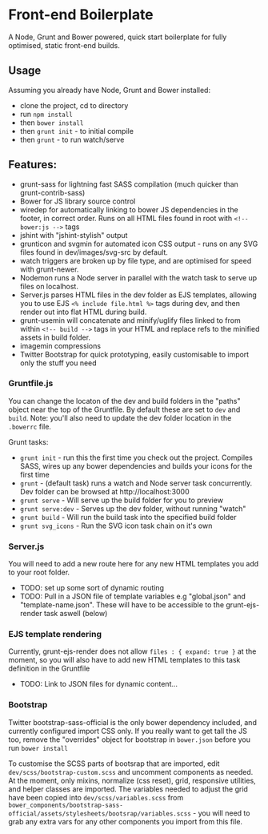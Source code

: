 Front-end Boilerplate
=====================

A Node, Grunt and Bower powered, quick start boilerplate for fully optimised, static front-end builds.

## Usage

Assuming you already have Node, Grunt and Bower installed: 
- clone the project, cd to directory
- run `npm install` 
- then `bower install`
- then `grunt init` - to initial compile
- then `grunt` - to run watch/serve

## Features:

- grunt-sass for lightning fast SASS compilation (much quicker than grunt-contrib-sass)
- Bower for JS library source control
- wiredep for automatically linking to bower JS dependencies in the footer, in correct order. Runs on all HTML files found in root with `<!-- bower:js -->` tags 
- jshint with "jshint-stylish" output
- grunticon and svgmin for automated icon CSS output - runs on any SVG files found in dev/images/svg-src by default.
- watch triggers are broken up by file type, and are optimised for speed with grunt-newer.
- Nodemon runs a Node server in parallel with the watch task to serve up files on localhost. 
- Server.js parses HTML files in the dev folder as EJS templates, allowing you to use EJS `<% include file.html %>` tags during dev, and then render out into flat HTML during build.
- grunt-usemin will concatenate and minify/uglify files linked to from within `<!-- build -->` tags in your HTML and replace refs to the minified assets in build folder.
- imagemin compressions
- Twitter Bootstrap for quick prototyping, easily customisable to import only the stuff you need

### Gruntfile.js
You can change the locaton of the dev and build folders in the "paths" object near the top of the Gruntfile. By default these are set to `dev` and `build`. Note: you'll also need to update the dev folder location in the `.bowerrc` file.

Grunt tasks:

- `grunt init` - run this the first time you check out the project. Compiles SASS, wires up any bower dependencies and builds your icons for the first time
- `grunt` - (default task) runs a watch and Node server task concurrently. Dev folder can be browsed at http://localhost:3000
- `grunt serve` - Will serve up the build folder for you to preview
- `grunt serve:dev` - Serves up the dev folder, without running "watch"
- `grunt build` - Will run the build task into the specified build folder
- `grunt svg_icons` - Run the SVG icon task chain on it's own

### Server.js
You will need to add a new route here for any new HTML templates you add to your root folder.
- TODO: set up some sort of dynamic routing
- TODO: Pull in a JSON file of template variables e.g "global.json" and "template-name.json". These will have to be accessible to the grunt-ejs-render task aswell (below)

### EJS template rendering
Currently, grunt-ejs-render does not allow `files : { expand: true }` at the moment, so you will also have to add new HTML templates to this task definition in the Gruntfile
- TODO: Link to JSON files for dynamic content...

### Bootstrap
Twitter bootstrap-sass-official is the only bower dependency included, and currently configured import CSS only. If you really want to get tall the JS too, remove the "overrides" object for bootstrap in `bower.json` before you run `bower install` 

To customise the SCSS parts of bootsrap that are imported, edit `dev/scss/bootstrap-custom.scss` and uncomment components as needed. At the moment, only mixins, normalize (css reset), grid, responsive utilities, and helper classes are imported. The variables needed to adjust the grid have been copied into `dev/scss/variables.scss` from  `bower_components/bootstrap-sass-official/assets/stylesheets/bootsrap/variables.scss` - you will need to grab any extra vars for any other components you import from this file.

